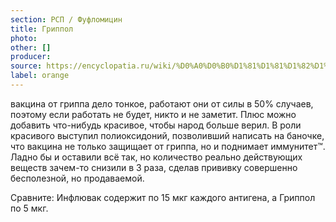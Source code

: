 ```yaml
---
section: РСП / Фуфломицин
title: Гриппол
photo:
other: []
producer:
source: https://encyclopatia.ru/wiki/%D0%A0%D0%B0%D1%81%D1%81%D1%82%D1%80%D0%B5%D0%BB%D1%8C%D0%BD%D1%8B%D0%B9_%D1%81%D0%BF%D0%B8%D1%81%D0%BE%D0%BA_%D0%BF%D1%80%D0%B5%D0%BF%D0%B0%D1%80%D0%B0%D1%82%D0%BE%D0%B2
label: orange
---
```


вакцина от гриппа дело тонкое, работают они от силы в 50% случаев, поэтому если работать не будет, никто и не заметит. Плюс можно добавить что-нибудь красивое, чтобы народ больше верил. В роли красивого выступил полиоксидоний, позволивший написать на баночке, что вакцина не только защищает от гриппа, но и поднимает иммунитет™. Ладно бы и оставили всё так, но количество реально действующих веществ зачем-то снизили в 3 раза, сделав прививку совершенно бесполезной, но продаваемой.

Сравните: Инфлювак содержит по 15 мкг каждого антигена, а Гриппол по 5 мкг.
